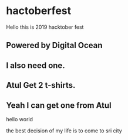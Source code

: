 # hactoberfest

Hello this is 2019 hacktober fest

## Powered by Digital Ocean
## I also need one.
## Atul Get 2 t-shirts.
## Yeah I can get one from Atul

hello world

the best decision of my life is to come to sri city
